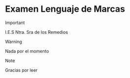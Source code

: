 # Examen Lenguaje de Marcas
> [!IMPORTANT]
> I.E.S Ntra. Sra de los Remedios

> [!WARNING]
> Nada por el momento

>[!NOTE]
>Gracias por leer 
